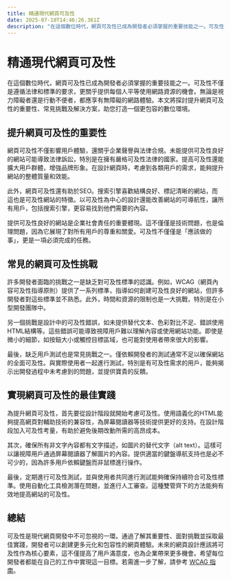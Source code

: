 ```yaml
---
title: 精通現代網頁可及性
date: 2025-07-10T14:46:26.361Z
description: "在這個數位時代，網頁可及性已成為開發者必須掌握的重要技能之一。可及性不僅是遵循法律和標準的要求，更關乎提供每個人平等使用網路資源的機會。無論是視力障礙者還是行動不便者，都應享有無障礙的網路體驗。本文將探討提升網頁可及性的重要性、常見挑戰及解決方案，助您打造一個更包容的數位環境。"
---
```


# 精通現代網頁可及性

在這個數位時代，網頁可及性已成為開發者必須掌握的重要技能之一。可及性不僅是遵循法律和標準的要求，更關乎提供每個人平等使用網路資源的機會。無論是視力障礙者還是行動不便者，都應享有無障礙的網路體驗。本文將探討提升網頁可及性的重要性、常見挑戰及解決方案，助您打造一個更包容的數位環境。

## 提升網頁可及性的重要性

網頁可及性不僅影響用戶體驗，還關乎企業聲譽與法律合規。未能提供可及性良好的網站可能導致法律訴訟，特別是在擁有嚴格可及性法律的國家。提高可及性還能擴大用戶群體，增強品牌形象。在設計網頁時，考慮到各類用戶的需求，能夠提升網站的整體質量和效能。

此外，網頁可及性還有助於SEO。搜索引擎喜歡結構良好、標記清晰的網站，而這也是可及性網站的特徵。以可及性為中心的設計還能改善網站的可導航性，讓所有用戶，包括搜索引擎，更容易找到他們需要的內容。

提供可及性良好的網站是企業社會責任的重要體現。這不僅僅是技術問題，也是倫理問題，因為它展現了對所有用戶的尊重和關愛。可及性不僅僅是「應該做的事」，更是一項必須完成的任務。

## 常見的網頁可及性挑戰

許多開發者面臨的挑戰之一是缺乏對可及性標準的認識。例如，WCAG（網頁內容可及性指導原則）提供了一系列標準，指導如何創建可及性良好的網站，但許多開發者對這些標準並不熟悉。此外，時間和資源的限制也是一大挑戰，特別是在小型開發團隊中。

另一個挑戰是設計中的可及性錯誤，如未提供替代文本、色彩對比不足、錯誤使用HTML結構等。這些錯誤可能導致視障用戶難以理解內容或使用網站功能。即使是微小的細節，如按鈕大小或觸控目標區域，也可能對使用者帶來很大的影響。

最後，缺乏用戶測試也是常見挑戰之一。僅依賴開發者的測試通常不足以確保網站的全面可及性。與實際使用者一起進行測試，特別是有可及性需求的用戶，能夠揭示出開發過程中未考慮到的問題，並提供寶貴的反饋。

## 實現網頁可及性的最佳實踐

為提升網頁可及性，首先要從設計階段就開始考慮可及性。使用語義化的HTML能夠提高網頁對輔助技術的兼容性，為屏幕閱讀器等技術提供更好的支持。在設計階段加入可及性考量，有助於避免後期改動所需的高昂成本。

其次，確保所有非文字內容都有文字描述，如圖片的替代文字（alt text）。這樣可以讓視障用戶通過屏幕閱讀器了解圖片的內容。提供適當的鍵盤導航支持也是必不可少的，因為許多用戶依賴鍵盤而非鼠標進行操作。

最後，定期進行可及性測試，並與使用者共同進行測試能夠確保持續符合可及性標準。使用自動化工具檢測潛在問題，並進行人工審查。這種雙管齊下的方法能夠有效地提高網站的可及性。

## 總結

可及性是現代網頁開發中不可忽視的一環。通過了解其重要性、面對挑戰並採取最佳實踐，開發者可以創建更多元化和包容性的網頁體驗。未來的網頁設計應該將可及性作為核心要素，這不僅提高了用戶滿意度，也為企業帶來更多機會。希望每位開發者都能在自己的工作中實現這一目標。若需進一步了解，請參考 [WCAG 指南](https://www.w3.org/WAI/standards-guidelines/wcag/)。